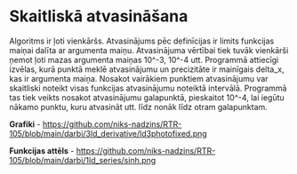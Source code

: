 # Skaitliskā atvasināšana
Algoritms ir ļoti vienkāršs. Atvasinājums pēc definīcijas ir limits funkcijas maiņai dalīta ar argumenta maiņu. Atvasinājuma vērtībai tiek tuvāk vienkārši ņemot ļoti mazas argumenta maiņas 10^-3, 10^-4 utt. Programmā attiecīgi izvēlas, kurā punktā meklē atvasinājumu un precizitāte ir mainīgais delta_x, kas ir argumenta maiņa. Nosakot vairākiem punktiem atvasinājumu var skaitliski noteikt visas funkcijas atvasinājumu noteiktā intervālā. Programmā tas tiek veikts nosakot atvasinājumu galapunktā, pieskaitot 10^-4, lai iegūtu nākamo punktu, kuru atvasināt utt. līdz nonāk līdz otram galapunktam.

**Grafiki** - https://github.com/niks-nadzins/RTR-105/blob/main/darbi/3ld_derivative/ld3photofixed.png

**Funkcijas attēls** - https://github.com/niks-nadzins/RTR-105/blob/main/darbi/1ld_series/sinh.png
